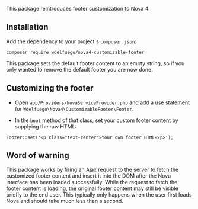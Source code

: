 This package reintroduces footer customization to Nova 4.

## Installation
Add the dependency to your project's `composer.json`:
```
composer require wdelfuego/nova4-customizable-footer
```

This package sets the default footer content to an empty string, so if you only wanted to remove the default footer you are now done.

## Customizing the footer

- Open `app/Providers/NovaServiceProvider.php` and add a use statement for `Wdelfuego\Nova4\CustomizableFooter\Footer`.

- In the `boot` method of that class, set your custom footer content by supplying the raw HTML:

```
Footer::set('<p class="text-center">Your own footer HTML</p>');
```

## Word of warning

This package works by firing an Ajax request to the server to fetch the customized footer content and insert it into the DOM after the Nova interface has been loaded successfully. While the request to fetch the footer content is loading, the original footer content may still be visible briefly to the end user. This typically only happens when the user first loads Nova and should take much less than a second.